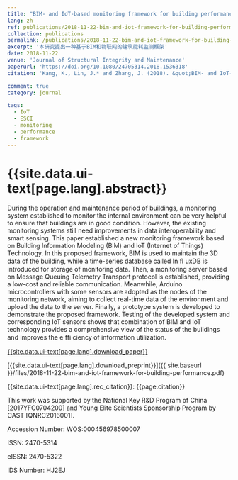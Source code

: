 ```yaml
---
title: "BIM- and IoT-based monitoring framework for building performance management"
lang: zh
ref: publications/2018-11-22-bim-and-iot-framework-for-building-performance
collection: publications
permalink: /publications/2018-11-22-bim-and-iot-framework-for-building-performance
excerpt: '本研究提出一种基于BIM和物联网的建筑能耗监测框架'
date: 2018-11-22
venue: 'Journal of Structural Integrity and Maintenance'
paperurl: 'https://doi.org/10.1080/24705314.2018.1536318'
citation: 'Kang, K., Lin, J.* and Zhang, J. (2018). &quot;BIM- and IoT-based monitoring framework for building performance management&quot; <i>Journal of Structural Integrity and Maintenance</i>. 3(4): 254-261.'

comment: true
category: journal

tags: 
  - IoT
  - ESCI
  - monitoring
  - performance
  - framework
---
```



{{site.data.ui-text[page.lang].abstract}}
====

During the operation and maintenance period of buildings, a monitoring system established to monitor the internal environment can be very helpful to ensure that buildings are in good condition. However, the existing monitoring systems still need improvements in data interoperability and smart sensing. This paper established a new monitoring framework based on Building Information Modeling (BIM) and IoT (Internet of Things) Technology. In this proposed framework, BIM is used to maintain the 3D data of the building, while a time-series database called In ﬂ uxDB is introduced for storage of monitoring data. Then, a monitoring server based on Message Queuing Telemetry Transport protocol is established, providing a low-cost and reliable communication. Meanwhile, Arduino microcontrollers with some sensors are adopted as the nodes of the monitoring network, aiming to collect real-time data of the environment and upload the data to the server. Finally, a prototype system is developed to demonstrate the proposed framework. Testing of the developed system and corresponding IoT sensors shows that combination of BIM and IoT technology provides a comprehensive view of the status of the buildings and improves the e ﬃ ciency of information utilization.

[{{site.data.ui-text[page.lang].download_paper}}](https://doi.org/10.1080/24705314.2018.1536318)

[{{site.data.ui-text[page.lang].download_preprint}}]({{ site.baseurl }}/files/2018-11-22-bim-and-iot-framework-for-building-performance.pdf)

{{site.data.ui-text[page.lang].rec_citation}}: {{page.citation}}

This work was supported by the National Key R&D Program of China [2017YFC0704200] and Young Elite Scientists Sponsorship Program by CAST [QNRC2016001].

Accession Number: WOS:000456978500007

ISSN: 2470-5314

eISSN: 2470-5322

IDS Number: HJ2EJ